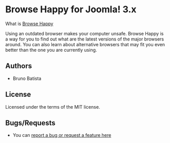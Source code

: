 Browse Happy for Joomla! 3.x
==============================

What is [Browse Happy](http://browsehappy.com/)

Using an outdated browser makes your computer unsafe. Browse Happy is a way for you to find out what are the latest versions of the major browsers around. You can also learn about alternative browsers that may fit you even better than the one you are currently using.

## Authors

* Bruno Batista

## License

Licensed under the terms of the MIT license.

## Bugs/Requests

* You can [report a bug or request a feature here](http://github.com/joomlapro/plg_system_browsehappy/issues)